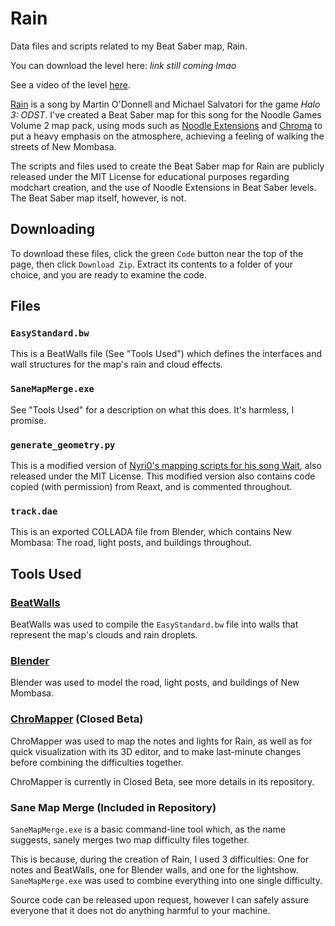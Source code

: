 # Rain
Data files and scripts related to my Beat Saber map, Rain.

You can download the level here: *link still coming lmao*

See a video of the level [here](https://youtu.be/a4h04wDuB64).

[Rain](https://www.youtube.com/watch?v=yWh9l8RSkPk) is a song by Martin O'Donnell and Michael Salvatori for the game *Halo 3: ODST*. I've created a Beat Saber map for this song for the Noodle Games Volume 2 map pack, using mods such as [Noodle Extensions](https://github.com/Aeroluna/NoodleExtensions) and [Chroma](https://github.com/Aeroluna/Chroma/) to put a heavy emphasis on the atmosphere, achieving a feeling of walking the streets of New Mombasa.

The scripts and files used to create the Beat Saber map for Rain are publicly released under the MIT License for educational purposes regarding modchart creation, and the use of Noodle Extensions in Beat Saber levels. The Beat Saber map itself, however, is not.

## Downloading
To download these files, click the green `Code` button near the top of the page, then click `Download Zip`. Extract its contents to a folder of your choice, and you are ready to examine the code.

## Files

### `EasyStandard.bw`
This is a BeatWalls file (See "Tools Used") which defines the interfaces and wall structures for the map's rain and cloud effects.

### `SaneMapMerge.exe`
See "Tools Used" for a description on what this does. It's harmless, I promise.

### `generate_geometry.py`
This is a modified version of [Nyri0's mapping scripts for his song Wait](https://github.com/Nyrio/beat-saber-mapping-scripts), also released under the MIT License. This modified version also contains code copied (with permission) from Reaxt, and is commented throughout.

### `track.dae`
This is an exported COLLADA file from Blender, which contains New Mombasa: The road, light posts, and buildings throughout.

## Tools Used

### [BeatWalls](https://github.com/spookyGh0st/beatwalls)
BeatWalls was used to compile the `EasyStandard.bw` file into walls that represent the map's clouds and rain droplets.

### [Blender](blender.org)
Blender was used to model the road, light posts, and buildings of New Mombasa.

### [ChroMapper](https://github.com/Caeden117/ChroMapper) (Closed Beta)
ChroMapper was used to map the notes and lights for Rain, as well as for quick visualization with its 3D editor, and to make last-minute changes before combining the difficulties together.

ChroMapper is currently in Closed Beta, see more details in its repository.

### Sane Map Merge (Included in Repository)
`SaneMapMerge.exe` is a basic command-line tool which, as the name suggests, sanely merges two map difficulty files together.

This is because, during the creation of Rain, I used 3 difficulties: One for notes and BeatWalls, one for Blender walls, and one for the lightshow. `SaneMapMerge.exe` was used to combine everything into one single difficulty.

Source code can be released upon request, however I can safely assure everyone that it does not do anything harmful to your machine.
